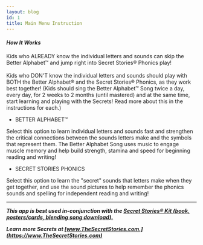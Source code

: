 ```yaml
---
layout: blog
id: 1
title: Main Menu Instruction
---
```

#### ***How It Works***

Kids who ALREADY know the individual letters and sounds can skip the Better Alphabet™ and jump right into Secret Stories® Phonics play!\
\
Kids who DON'T know the individual letters and sounds should play with BOTH the Better Alphabet® and the Secret Stories® Phonics, as they work best together! (Kids should sing the Better Alphabet™ Song twice a day, every day, for 2 weeks to 2 months (until mastered) and at the same time, start learning and playing with the Secrets! Read more about this in the instructions for each.)

* BETTER ALPHABET™ 

Select this option to learn individual letters and sounds fast and strengthen the critical connections between the sounds letters make and the symbols that represent them. The Better Alphabet Song uses music to engage muscle memory and help build strength, stamina and speed for beginning reading and writing!

* SECRET STORIES PHONICS 

Select this option to learn the "secret" sounds that letters make when they get together, and use the sound pictures to help remember the phonics sounds and spelling for independent reading and writing! 


- - -


***This app is best used in-conjunction with the [Secret Stories® Kit (book, posters/cards, blending song download).](https://www.thesecretstories.com/buy/)***  

***Learn more Secrets at [www.TheSecretStories.com.](https://www.TheSecretStories.com)***